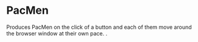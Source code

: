 # PacMen
Produces  PacMen on the click of a button and each of them move around the browser window at their own pace. .
